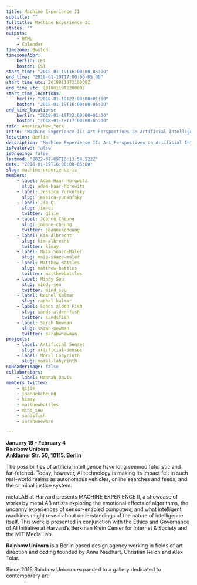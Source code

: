 ```yaml
---
title: Machine Experience II
subtitle: ""
fulltitle: Machine Experience II
status: ""
outputs:
    - HTML
    - Calendar
timezone: Boston
timezoneAbbr:
    berlin: CET
    boston: EST
start_time: "2018-01-19T16:00:00-05:00"
end_time: "2018-01-19T17:00:00-05:00"
start_time_utc: 20180119T210000Z
end_time_utc: 20180119T220000Z
start_time_locations:
    berlin: "2018-01-19T22:00:00+01:00"
    boston: "2018-01-19T16:00:00-05:00"
end_time_locations:
    berlin: "2018-01-19T23:00:00+01:00"
    boston: "2018-01-19T17:00:00-05:00"
tzid: America/New_York
intro: 'Machine Experience II: Art Perspectives on Artificial Intelligence'
location: Berlin
description: 'Machine Experience II: Art Perspectives on Artificial Intelligence'
isFeatured: false
isOngoing: false
lastmod: "2022-02-09T16:13:54.522Z"
date: "2018-01-19T16:00:00-05:00"
slug: machine-experience-ii
members:
    - label: Adam Haar Horowitz
      slug: adam-haar-horowitz
    - label: Jessica Yurkofsky
      slug: jessica-yurkofsky
    - label: Jie Qi
      slug: jie-qi
      twitter: qijie
    - label: Joanne Cheung
      slug: joanne-cheung
      twitter: joannekcheung
    - label: Kim Albrecht
      slug: kim-albrecht
      twitter: kimay
    - label: Maia Suazo-Maler
      slug: maia-suazo-maler
    - label: Matthew Battles
      slug: matthew-battles
      twitter: matthewbattles
    - label: Mindy Seu
      slug: mindy-seu
      twitter: mind_seu
    - label: Rachel Kalmar
      slug: rachel-kalmar
    - label: Sands Alden Fish
      slug: sands-alden-fish
      twitter: sandsfish
    - label: Sarah Newman
      slug: sarah-newman
      twitter: sarahwnewman
projects:
    - label: Artificial Senses
      slug: artificial-senses
    - label: Moral Labyrinth
      slug: moral-labyrinth
noHeaderImage: false
collaborators:
    - label: Hannah Davis
members_twitter:
    - qijie
    - joannekcheung
    - kimay
    - matthewbattles
    - mind_seu
    - sandsfish
    - sarahwnewman

---
```

**January 19 - February 4**<br />
**Rainbow Unicorn**<br />
**[Anklamer Str. 50, 10115. Berlin](https://maps.google.com/?q=Anklamer+Str.+5010115+Berlin&entry=gmail&source=g)**



The possibilities of artificial intelligence have long seemed futuristic and far-fetched. Today, however, AI technology is making its impact felt in such real-world realms as autonomous vehicles, online searches and feeds, and the criminal justice system.

metaLAB at Harvard presents MACHINE EXPERIENCE II, a showcase of works by metaLAB artists exploring the emotional effects of algorithms, the uncanny experiences of sensor-enabled computers, and what intelligent machines might reveal about understandings of the nature of intelligence itself. This work is presented in conjunction with the Ethics and Governance of AI Initiative at Harvard’s Berkman Klein Center for Internet & Society and the MIT Media Lab.



**Rainbow Unicorn** is a Berlin based design agency working in fields of art direction and coding founded by Anna Niedhart, Christian Reich and Alex Tolar.

Since 2016 Rainbow Unicorn expanded to a gallery dedicated to contemporary art.
